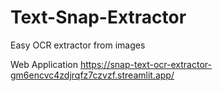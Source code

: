 # Text-Snap-Extractor
Easy OCR extractor from images

Web Application
https://snap-text-ocr-extractor-gm6encvc4zdjrqfz7czvzf.streamlit.app/

